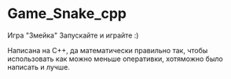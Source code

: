 # Game_Snake_cpp
Игра "Змейка" Запускайте и играйте :)

Написана на C++, да математически правильно так, чтобы использовать как можно меньше оперативки, хотяможно было написать и лучше.
